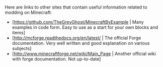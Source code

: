 Here are links to other sites that contain useful information related to modding on Minecraft:

* [https://github.com/TheGreyGhost/MinecraftByExample | Many examples in code form. Easy to use as a start for your own blocks and items]
* [http://mcforge.readthedocs.org/en/latest/ | The official Forge documentation. Very well written and good explanation on various subjects]
* [http://www.minecraftforge.net/wiki/Main_Page | Another official wiki with forge documentation. Not up-to-date]
